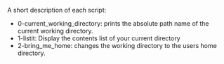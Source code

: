 A short description of each script:
+ 0-current_working_directory: prints the absolute path name of the current working directory.
+ 1-listit: Display the contents list of your current directory
+ 2-bring_me_home: changes the working directory to the users home directory.
